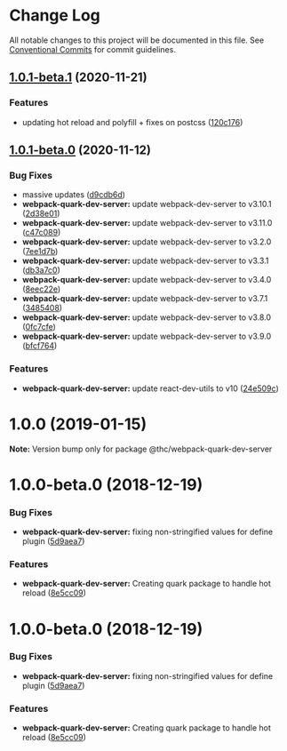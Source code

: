 # Change Log

All notable changes to this project will be documented in this file.
See [Conventional Commits](https://conventionalcommits.org) for commit guidelines.

## [1.0.1-beta.1](https://github.com/thc-tools/webpack-laboratory/compare/@thc/webpack-quark-dev-server@1.0.1-beta.0...@thc/webpack-quark-dev-server@1.0.1-beta.1) (2020-11-21)


### Features

* updating hot reload and polyfill + fixes on postcss ([120c176](https://github.com/thc-tools/webpack-laboratory/commit/120c176d03d09cf49c78b224735411c85d1b0560))





## [1.0.1-beta.0](https://github.com/thc-tools/webpack-laboratory/compare/@thc/webpack-quark-dev-server@1.0.0...@thc/webpack-quark-dev-server@1.0.1-beta.0) (2020-11-12)


### Bug Fixes

* massive updates ([d9cdb6d](https://github.com/thc-tools/webpack-laboratory/commit/d9cdb6de2947dca6e215f3d5150b44176117fdeb))
* **webpack-quark-dev-server:** update webpack-dev-server to v3.10.1 ([2d38e01](https://github.com/thc-tools/webpack-laboratory/commit/2d38e01fe1a9f24ae8560b9e36802ac24656ab3e))
* **webpack-quark-dev-server:** update webpack-dev-server to v3.11.0 ([c47c089](https://github.com/thc-tools/webpack-laboratory/commit/c47c089b65f8542edc8f3679f31fb9e345e56ed4))
* **webpack-quark-dev-server:** update webpack-dev-server to v3.2.0 ([7ee1d7b](https://github.com/thc-tools/webpack-laboratory/commit/7ee1d7becfe17777b845a437117415c1d3bfd965))
* **webpack-quark-dev-server:** update webpack-dev-server to v3.3.1 ([db3a7c0](https://github.com/thc-tools/webpack-laboratory/commit/db3a7c0d373a80c8cdc2a5b4fe0590a26e213a42))
* **webpack-quark-dev-server:** update webpack-dev-server to v3.4.0 ([8eec22e](https://github.com/thc-tools/webpack-laboratory/commit/8eec22ec5671aaf961edd49133584f54d0155dd6))
* **webpack-quark-dev-server:** update webpack-dev-server to v3.7.1 ([3485408](https://github.com/thc-tools/webpack-laboratory/commit/3485408a168c61e0316a7f2b6051759a63233fb8))
* **webpack-quark-dev-server:** update webpack-dev-server to v3.8.0 ([0fc7cfe](https://github.com/thc-tools/webpack-laboratory/commit/0fc7cfe8d2f528906b55604318c599d15d813d97))
* **webpack-quark-dev-server:** update webpack-dev-server to v3.9.0 ([bfcf764](https://github.com/thc-tools/webpack-laboratory/commit/bfcf7640f52fd56399a1e0f5f484d9f85df84036))


### Features

* **webpack-quark-dev-server:** update react-dev-utils to v10 ([24e509c](https://github.com/thc-tools/webpack-laboratory/commit/24e509c85c2339449a38b58d00069756e46882e8))





# 1.0.0 (2019-01-15)

**Note:** Version bump only for package @thc/webpack-quark-dev-server






# 1.0.0-beta.0 (2018-12-19)

### Bug Fixes

-   **webpack-quark-dev-server:** fixing non-stringified values for define plugin ([5d9aea7](https://github.com/thc-tools/webpack-laboratory/commit/5d9aea7))

### Features

-   **webpack-quark-dev-server:** Creating quark package to handle hot reload ([8e5cc09](https://github.com/thc-tools/webpack-laboratory/commit/8e5cc09))

# 1.0.0-beta.0 (2018-12-19)

### Bug Fixes

-   **webpack-quark-dev-server:** fixing non-stringified values for define plugin ([5d9aea7](https://github.com/thc-tools/webpack-laboratory/commit/5d9aea7))

### Features

-   **webpack-quark-dev-server:** Creating quark package to handle hot reload ([8e5cc09](https://github.com/thc-tools/webpack-laboratory/commit/8e5cc09))
